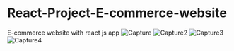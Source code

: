# React-Project-E-commerce-website
 E-commerce website with react js app
![Capture](https://github.com/Vikramg01/React-Project/assets/140692659/9ef4bb94-e485-4476-8b77-e38de077a89e)
![Capture2](https://github.com/Vikramg01/React-Project/assets/140692659/ab25622d-2282-4214-943d-7c945d614a29)
![Capture3](https://github.com/Vikramg01/React-Project/assets/140692659/e756e267-1568-4809-8815-4035769ef39d)
![Capture4](https://github.com/Vikramg01/React-Project/assets/140692659/8747b9e8-68e9-47dc-966a-7af9f8c1a661)
